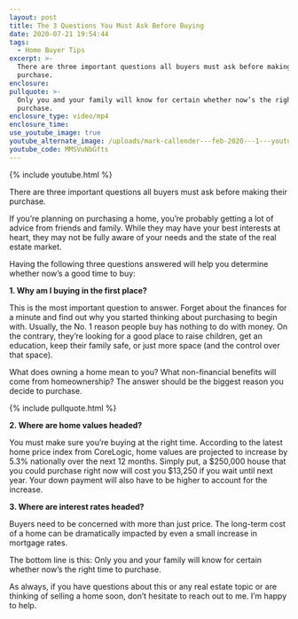 ```yaml
---
layout: post
title: The 3 Questions You Must Ask Before Buying
date: 2020-07-21 19:54:44
tags:
  - Home Buyer Tips
excerpt: >-
  There are three important questions all buyers must ask before making their
  purchase.
enclosure:
pullquote: >-
  Only you and your family will know for certain whether now’s the right time to
  purchase.
enclosure_type: video/mp4
enclosure_time:
use_youtube_image: true
youtube_alternate_image: /uploads/mark-callender---feb-2020---1---youtube.jpg
youtube_code: MMSVuNbGfts
---
```


{% include youtube.html %}

There are three important questions all buyers must ask before making their purchase.&nbsp;

If you’re planning on purchasing a home, you’re probably getting a lot of advice from friends and family. While they may have your best interests at heart, they may not be fully aware of your needs and the state of the real estate market.&nbsp;

Having the following three questions answered will help you determine whether now’s a good time to buy:

**1\. Why am I buying in the first place?&nbsp;**

This is the most important question to answer. Forget about the finances for a minute and find out why you started thinking about purchasing to begin with. Usually, the No. 1 reason people buy has nothing to do with money. On the contrary, they’re looking for a good place to raise children, get an education, keep their family safe, or just more space (and the control over that space).&nbsp;

What does owning a home mean to you? What non-financial benefits will come from homeownership? The answer should be the biggest reason you decide to purchase.&nbsp;

{% include pullquote.html %}

**2\. Where are home values headed?**

You must make sure you’re buying at the right time. According to the latest home price index from CoreLogic, home values are projected to increase by 5.3% nationally over the next 12 months. Simply put, a $250,000 house that you could purchase right now will cost you $13,250 if you wait until next year. Your down payment will also have to be higher to account for the increase.&nbsp;

**3\. Where are interest rates headed?&nbsp;**

Buyers need to be concerned with more than just price. The long-term cost of a home can be dramatically impacted by even a small increase in mortgage rates.&nbsp;

The bottom line is this: Only you and your family will know for certain whether now’s the right time to purchase.&nbsp;

As always, if you have questions about this or any real estate topic or are thinking of selling a home soon, don’t hesitate to reach out to me. I’m happy to help.